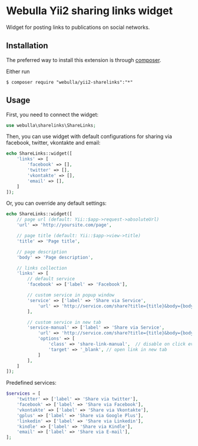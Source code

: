 Webulla Yii2 sharing links widget
======================

Widget for posting links to publications on social networks.

## Installation

The preferred way to install this extension is through [composer](http://getcomposer.org/download/).

Either run

```
$ composer require "webulla/yii2-sharelinks":"*"
```

## Usage

First, you need to connect the widget:
```php
use webulla\sharelinks\ShareLinks;
```

Then, you can use widget with default configurations for sharing via facebook, twitter, vkontakte and email:
```php
echo ShareLinks::widget([
	'links' => [
		'facebook' => [],
		'twitter' => [],
		'vkontakte' => [],
		'email' => [],
	]
]);
```

Or, you can override any default settings:
```php
echo ShareLinks::widget([
	// page url (default: Yii::$app->request->absoluteUrl)
	'url' => 'http://yoursite.com/page',

	// page title (default: Yii::$app->view->title)
	'title' => 'Page title',

	// page description
	'body' => 'Page description',

	// links collection
	'links' => [
        // default service
		'facebook' => ['label' => 'Facebook'],

		// custom service in popup window
		'service' => ['label' => 'Share via Service',
		    'url' => 'http://service.com/share?title={title}&body={body}&url={url}'
        ],

		// custom service in new tab
		'service-manual' => ['label' => 'Share via Service',
		    'url' => 'http://service.com/share?title={title}&body={body}&url={url}',
            'options' => [
                'class' => 'share-link-manual',  // disable on click event listening
                'target' => '_blank', // open link in new tab
            ]
        ],
	]
]);
```

Predefined services:
```php
$services = [
	'twitter' => ['label' => 'Share via twitter'],
	'facebook' => ['label' => 'Share via Facebook'],
	'vkontakte' => ['label' => 'Share via Vkontakte'],
	'gplus' => ['label' => 'Share via Google Plus'],
	'linkedin' => ['label' => 'Share via Linkedin'],
	'kindle' => ['label' => 'Share via Kindle'],
	'email' => ['label' => 'Share via E-mail'],
];
```
